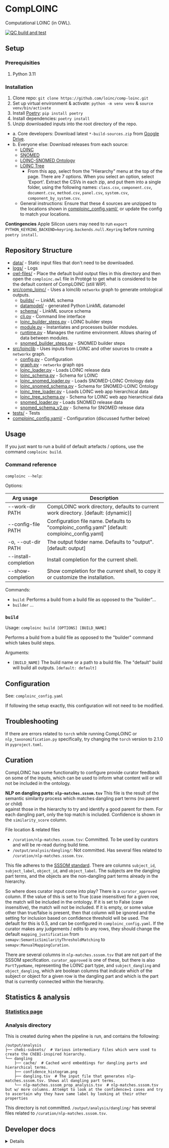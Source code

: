 # CompLOINC
Computational LOINC (in OWL).

[![QC build and test](https://github.com/loinc/comp-loinc/actions/workflows/main.yaml/badge.svg)](https://github.com/loinc/comp-loinc/actions/workflows/main.yaml)

## Setup
### Prerequisities
1. Python 3.11

### Installation
1. Clone repo: `git clone https://github.com/loinc/comp-loinc.git`
2. Set up virtual environment & activate: `python -m venv venv` & `source venv/bin/activate`
3. Install [Poetry](https://python-poetry.org/): `pip install poetry`
4. Install dependencies: `poetry install`
5. Unzip downloaded inputs into the root directory of the repo.
  - a. Core developers: Download latest `*-build-sources.zip` from [Google Drive](
https://drive.google.com/drive/folders/1Ae5NX959S_CV60nbf9N_37Ao-wJzM0fh).
  - b. Everyone else: Download releases from each source:
    - [LOINC](https://loinc.org/downloads/)
    - [SNOMED](https://www.nlm.nih.gov/healthit/snomedct/us_edition.html)
    - [LOINC-SNOMED Ontology](https://loincsnomed.org/downloads)
    - [LOINC Tree](https://loinc.org/tree/)
      - From this app, select from the "Hierarchy" menu at the top of the page. There are 7 options. When you select an 
      option, select 'Export'. Extract the CSVs in each zip, and put them into a single folder, using the following 
      names: `class.csv`, `component.csv`, `document.csv`, `method.csv`, `panel.csv`, `system.csv`, 
      `component_by_system.csv`.
    - General instructions: Ensure that these 4 sources are unzipped to the locations shown in 
    [comploinc_config.yaml/](comploinc_config.yaml), or update the config to match your locations.

**Contingencies**
Apple Silicon users may need to run `export PYTHON_KEYRING_BACKEND=keyring.backends.null.Keyring` before running 
`poetry install`.

## Repository Structure
* [data/](data/) - Static input files that don't need to be downloaded.
* [logs/](logs/output) - Logs
* [owl-files/](owl-files/) - Place the default build output files in this directory and then open the `comploinc.owl` 
 file in Protégé to get what is considered to be the default content of CompLOINC (still WIP).
* [src/comp_loinc/](src/comp_loinc) - Uses a loinclib `networkx` graph to generate ontological outputs.
  * [builds/](src/comp_loinc/builds) -- LinkML schema
  * [datamodel/](src/comp_loinc/datamodel) - generated Python LinkML datamodel
  * [schema/](src/comp_loinc/schema) - LinkML source schema
  * [cli.py](src/comp_loinc/cli.py) - Command line interface
  * [loinc_builder_steps.py](src/comp_loinc/loinc_builder_steps.py) - LOINC builder steps
  * [module.py](src/comp_loinc/module.py) - Instantiates and processes builder modules.
  * [runtime.py](src/comp_loinc/runtime.py) - Manages the runtime environment. Allows sharing of data between modules.
  * [snomed_builder_steps.py](src/comp_loinc/snomed_builder_steps.py) - SNOMED builder steps
* [src/loinclib](src/loinclib) - Uses inputs from LOINC and other sources to create a `networkx` graph.
  * [config.py](src/loinclib/config.py) - Configuration
  * [graph.py](src/loinclib/graph.py) - `networkx` graph ops
  * [loinc_loader.py](src/loinclib/loinc_loader.py) - Loads LOINC release data
  * [loinc_schema.py](src/loinclib/loinc_schema.py) - Schema for LOINC
  * [loinc_snomed_loader.py](src/loinclib/loinc_snomed_loader.py) - Loads SNOMED-LOINC Ontology data
  * [loinc_snomed_schema.py](src/loinclib/loinc_snomed_schema.py) - Schema for SNOMED-LOINC Ontology
  * [loinc_tree_loader.py](src/loinclib/loinc_tree_loader.py) - Loads LOINC web app hierarchical data 
  * [loinc_tree_schema.py](src/loinclib/loinc_tree_schema.py) - Schema for LOINC web app hierarchical data
  * [snomed_loader.py](src/loinclib/snomed_loader.py) - Loads SNOMED release data
  * [snomed_schema_v2.py](src/loinclib/snomed_schema_v2.py) - Schema for SNOMED release data
* [tests/](test/) - Tests
* [comploinc_config.yaml/](comploinc_config.yaml) - Configuration (discussed further below)

## Usage
If you just want to run a build of default artefacts / options, use the command `comploinc build`.

### Command reference
`comploinc --help`:

Options:

| Arg usage            | Description                                                                                    |
|----------------------|------------------------------------------------------------------------------------------------|
| --work-dir PATH      | CompLOINC work directory, defaults to current work directory.  [default: (dynamic)]            |
| --config-file PATH   | Configuration file name. Defaults to "comploinc_config.yaml"  [default: comploinc_config.yaml] |
| -o, --out-dir PATH   | The output folder name. Defaults to "output". [default: output]                                |
| --install-completion | Install completion for the current shell.                                                      |
| --show-completion    | Show completion for the current shell, to copy it or customize the installation.               |

Commands:
* `build`: Performs a build from a build file as opposed to the "builder"...
* `builder` ...

### `build` 
Usage: `comploinc build [OPTIONS] [BUILD_NAME]`

Performs a build from a build file as opposed to the "builder" command which takes build steps.

Arguments:
* `[BUILD_NAME]`  The build name or a path to a build file. The "default" build will build all outputs. 
`[default: default]`

## Configuration
See: `comploinc_config.yaml`

If following the setup exactly, this configuration will not need to be modified.

## Troubleshooting
If there are errors related to `torch` while running CompLOINC or `nlp_taxonomification.py` specifically, try changing 
the `torch` version to 2.1.0 in `pyproject.toml`. 

## Curation
CompLOINC has some functionality to configure provide curator feedback on some of the inputs, which can be used to 
inform what content will or will not be included in the ontology.

**NLP on dangling parts: `nlp-matches.sssom.tsv`**
This file is the result of the semantic similarity process which matches dangling part terms (no parent or child)  
against those in the hierarchy to try and identify a good parent for them. For each dangling part, only the top match is
included. Confidence is shown in the `similarity_score` column.

File location & related files
- `/curation/nlp-matches.sssom.tsv`: Committed. To be used by curators and will be re-read during build time.
- `/output/analysis/dangling/`: Not committed. Has several files related to `/curation/nlp-matches.sssom.tsv`.

This file adheres to the [SSSOM standard](https://mapping-commons.github.io/sssom/). There are columns `subject_id`, 
`subject_label`, `object_id`, and `object_label`. The subjects are the dangling part terms, and the objects are the 
non-dangling part terms already in the hierarchy.

So where does curator input come into play? There is a `curator_approved` column. If the value of this is 
set to True (case insensitive) for a given row, the match will be included in the ontology. If it is set to False (case 
insensitive), the match will not be included. If it is empty, or some value other than true/false is present, then that 
column will be ignored and the setting for inclusion based on confidence threshold will be used. The default for this is
0.5, and can be configured in `comploinc_config.yaml`. If the curator makes any judgements / edits to any rows, they 
should change the default `mapping_justification` from `semapv:SemanticSimilarityThresholdMatching` to 
`semapv:ManualMappingCuration`.


There are several columns in `nlp-matches.sssom.tsv` that are not part of the SSSOM specification. `curator_approved` is
one of these, but there is also `PartTypeName`, representing the LOINC part type, and `subject_dangling` and 
`object_dangling`, which are boolean columns that indicate which of the subject or object for a given row is the 
dangling part and which is the part that is currently connected within the hierarchy.



## Statistics & analysis
### [Statistics page](documentation/stats.md)

### Analysis directory
This is created during when the pipeline is run, and contains the following:
```
/output/analysis
├── chebi-subsets/  # Various intermediary files which were used to create the ChEBI-inspired hierarchy.
└── dangling
    ├── cache/  # Cached word embeddings for dangling parts and hierarchical terms.
    ├── confidence_histogram.png
    ├── dangling.tsv  # The input file that generates nlp-matches.sssom.tsv. Shows all dangling part terms. 
    └── nlp-matches.sssom_prop_analysis.tsv  # nlp-matches.sssom.tsv but w/ more columns. Attempt to look at the confidence=1 cases and try to ascertain why they have same label by looking at their other properties 
```

This directory is not committed. `/output/analysis/dangling/` has several files related to 
`/curation/nlp-matches.sssom.tsv`. 


## Developer docs
<details><summary>Details</summary>

### Tests
#### Tests: prerequisites
1. [`robot`](https://robot.obolibrary.org/)
2. Files in `output/build-default/fast-run/`
  - Can populate via `comploinc --fast-run build default`

#### Tests: Running
`python -m unittest discover`

### Standard operating procedures (SOPs)
#### Setting up new/updated inputs/sources
1. Create a new `YYYY-MM-DD_comploinc-build-sources.zip` in the [Google Drive folder](
https://drive.google.com/drive/folders/1Ae5NX959S_CV60nbf9N_37Ao-wJzM0fh). Ensure it has the correct structure (folder 
names and files at the right paths).
2. Make the link public: In the Google Drive folder, right-click the file, select "Share", and click "Share."  At the 
bottom, under "General Access", click the left dropdown and select "Anyone with the link."  Click "Copy link".
3. Update `DL_LINK_ID` in GitHub: Go to the [page](https://github.com/loinc/comp-loinc/settings/secrets/actions/DL_LINK_ID) 
for updating it. Paste the link from the previous step into the box, and click "Update secret."

</details>

